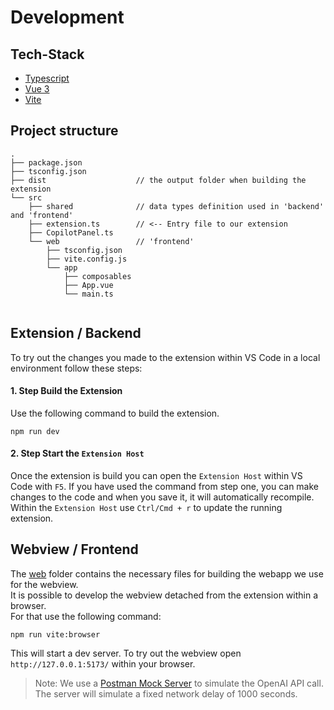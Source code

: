 # Development

## Tech-Stack

* [Typescript](https://www.typescriptlang.org/docs/)
* [Vue 3](https://vuejs.org/guide/introduction.html)
* [Vite](https://vitejs.dev/guide/)

## Project structure

```
.
├── package.json
├── tsconfig.json
├── dist                    // the output folder when building the extension
└── src
    ├── shared              // data types definition used in 'backend' and 'frontend'
    ├── extension.ts        // <-- Entry file to our extension
    ├── CopilotPanel.ts
    └── web                 // 'frontend'
        ├── tsconfig.json
        ├── vite.config.js
        └── app
            ├── composables
            ├── App.vue
            └── main.ts
            
```

## Extension / Backend

To try out the changes you made to the extension within VS Code in a local environment follow these steps:

#### 1. Step Build the Extension

Use the following command to build the extension.

```shell
npm run dev
```

#### 2. Step Start the `Extension Host`

Once the extension is build you can open the `Extension Host` within VS Code with `F5`.
If you have used the command from step one, you can make changes to the code and when you save it, it will
automatically recompile.  
Within the `Extension Host` use `Ctrl/Cmd + r` to update the running extension.

## Webview / Frontend

The [web](../src/web) folder contains the necessary files for building the webapp we use for the webview.  
It is possible to develop the webview detached from the extension within a browser.  
For that use the following command:

```shell
npm run vite:browser
```

This will start a dev server. To try out the webview open `http://127.0.0.1:5173/` within your browser.

> Note: We use
> a [Postman Mock Server](https://learning.postman.com/docs/designing-and-developing-your-api/mocking-data/setting-up-mock/)
> to simulate the OpenAI API call. The server will simulate a fixed network delay of 1000 seconds.